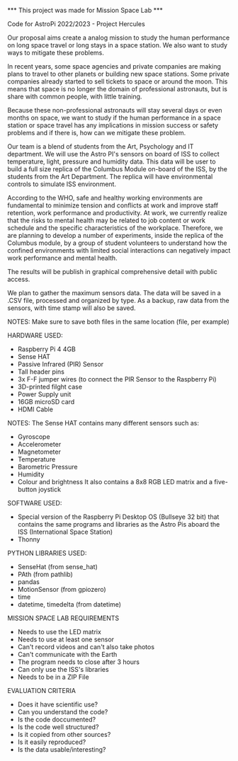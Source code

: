 *** This project was made for Mission Space Lab ***

Code for AstroPi 2022/2023 - Project Hercules

Our proposal aims create a analog mission to study the human performance on long space travel or long stays in a space station. We also want to study ways to mitigate these problems.

In recent years, some space agencies and private companies are making plans to travel to other planets or building new space stations. Some private companies already started to sell tickets to space or around the moon. This means that space is no longer the domain of professional astronauts, but is share with common people, with little training.

Because these non-professional astronauts will stay several days or even months on space, we want to study if the human performance in a space station or space travel has any implications in mission success or safety problems and if there is, how can we mitigate these problem.

Our team is a blend of students from the Art, Psychology and IT department. We will use the Astro PI's sensors on board of ISS to collect temperature, light, pressure and humidity data. This data will be user to build a full size replica of the Columbus Module on-board of the ISS, by the students from the Art Department. The replica will have environmental controls to simulate ISS environment.

According to the WHO, safe and healthy working environments are fundamental to minimize tension and conflicts at work and improve staff retention, work performance and productivity. At work, we currently realize that the risks to mental health may be related to job content or work schedule and the specific characteristics of the workplace. Therefore, we are planning to develop a number of experiments, inside the replica of the Columbus module, by a group of student volunteers to understand how the confined environments with limited social interactions can negatively impact work performance and mental health. 

The results will be publish in graphical comprehensive detail with public access.

We plan to gather the maximum sensors data. The data will be saved in a .CSV file, processed and organized by type. As a backup, raw data from the sensors, with time stamp will also be saved.

NOTES:
Make sure to save both files in the same location (file, per example)

HARDWARE USED:
- Raspberry Pi 4 4GB
- Sense HAT
- Passive Infrared (PIR) Sensor
- Tall header pins
- 3x F-F jumper wires (to connect the PIR Sensor to the Raspberry Pi)
- 3D-printed filght case
- Power Supply unit
- 16GB microSD card
- HDMI Cable

NOTES:
The Sense HAT contains many different sensors such as:
- Gyroscope
- Accelerometer
- Magnetometer
- Temperature
- Barometric Pressure
- Humidity
- Colour and brightness
It also contains a 8x8 RGB LED matrix and a five-button joystick


SOFTWARE USED:
- Special version of the Raspberry Pi Desktop OS (Bullseye 32 bit) that contains the same programs and libraries as the Astro Pis aboard the ISS (International Space Station)
- Thonny 

PYTHON LIBRARIES USED:
- SenseHat (from sense_hat)
- PAth (from pathlib)
- pandas
- MotionSensor (from gpiozero)
- time
- datetime, timedelta (from datetime)

MISSION SPACE LAB REQUIREMENTS
- Needs to use the LED matrix
- Needs to use at least one sensor
- Can't record videos and can't also take photos
- Can't communicate with the Earth
- The program needs to close after 3 hours
- Can only use the ISS's libraries
- Needs to be in a ZIP File

EVALUATION CRITERIA
- Does it have scientific use?
- Can you understand the code?
- Is the code doccumented?
- Is the code well structured?
- Is it copied from other sources?
- Is it easily reproduced?
- Is the data usable/interesting?
